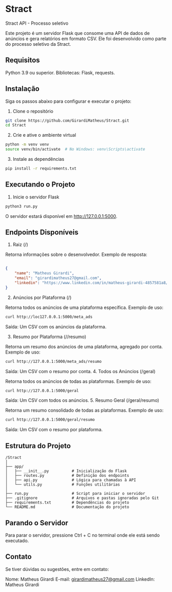 # Stract
Stract API - Processo seletivo

Este projeto é um servidor Flask que consome uma API de dados de anúncios e gera relatórios em formato CSV. Ele foi desenvolvido como parte do processo seletivo da Stract.

## Requisitos

Python 3.9 ou superior.
Bibliotecas: Flask, requests.

## Instalação

Siga os passos abaixo para configurar e executar o projeto:

1. Clone o repositório

```bash
git clone https://github.com/GirardiMatheus/Stract.git
cd Stract
```
2. Crie e ative o ambiente virtual

```bash
python -m venv venv
source venv/bin/activate  # No Windows: venv\Scripts\activate
```
3. Instale as dependências

```bash
pip install -r requirements.txt
```
## Executando o Projeto

1. Inicie o servidor Flask

```bash
python3 run.py
```
O servidor estará disponível em http://127.0.0.1:5000.


## Endpoints Disponíveis

1. Raiz (/)

Retorna informações sobre o desenvolvedor.
Exemplo de resposta:
```json

{
    "name": "Matheus Girardi",
    "email": "girardimatheus27@gmail.com",
    "linkedin": "https://www.linkedin.com/in/matheus-girardi-4857581a8/"
}
```
2. Anúncios por Plataforma (/<plataforma>)

Retorna todos os anúncios de uma plataforma específica.
Exemplo de uso:
```bash
curl http://loc127.0.0.1:5000/meta_ads
```
Saída: Um CSV com os anúncios da plataforma.

3. Resumo por Plataforma (/<plataforma>/resumo)

Retorna um resumo dos anúncios de uma plataforma, agregado por conta.
Exemplo de uso:
```bash
curl http://127.0.0.1:5000/meta_ads/resumo
```
Saída: Um CSV com o resumo por conta.
4. Todos os Anúncios (/geral)

Retorna todos os anúncios de todas as plataformas.
Exemplo de uso:
```bash
curl http://127.0.0.1:5000/geral
```
Saída: Um CSV com todos os anúncios.
5. Resumo Geral (/geral/resumo)

Retorna um resumo consolidado de todas as plataformas.
Exemplo de uso:
```bash
curl http://127.0.0.1:5000/geral/resumo
```
Saída: Um CSV com o resumo por plataforma.
## Estrutura do Projeto

```
/Stract
│
├── app/
│   ├── __init__.py          # Inicialização do Flask
│   ├── routes.py            # Definição dos endpoints
│   ├── api.py               # Lógica para chamadas à API
│   └── utils.py             # Funções utilitárias
│
├── run.py                   # Script para iniciar o servidor
├── .gitignore               # Arquivos e pastas ignoradas pelo Git
├── requirements.txt         # Dependências do projeto
└── README.md                # Documentação do projeto
```
## Parando o Servidor

Para parar o servidor, pressione Ctrl + C no terminal onde ele está sendo executado.

## Contato

Se tiver dúvidas ou sugestões, entre em contato:

Nome: Matheus Girardi
E-mail: girardimatheus27@gmail.com
LinkedIn: Matheus Girardi